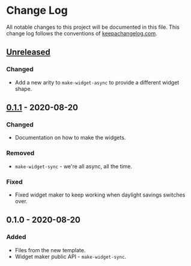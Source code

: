 # Change Log
All notable changes to this project will be documented in this file. This change log follows the conventions of [keepachangelog.com](http://keepachangelog.com/).

## [Unreleased]
### Changed
- Add a new arity to `make-widget-async` to provide a different widget shape.

## [0.1.1] - 2020-08-20
### Changed
- Documentation on how to make the widgets.

### Removed
- `make-widget-sync` - we're all async, all the time.

### Fixed
- Fixed widget maker to keep working when daylight savings switches over.

## 0.1.0 - 2020-08-20
### Added
- Files from the new template.
- Widget maker public API - `make-widget-sync`.

[Unreleased]: https://github.com/your-name/repoman/compare/0.1.1...HEAD
[0.1.1]: https://github.com/your-name/repoman/compare/0.1.0...0.1.1
